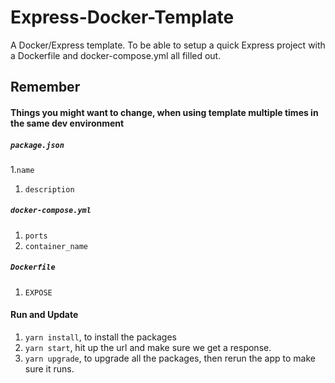 # Express-Docker-Template
A Docker/Express template. To be able to setup a quick Express project with a Dockerfile and docker-compose.yml all filled out.

## Remember
#### Things you might want to change, when using template multiple times in the same dev environment
##### `package.json`
1.`name`
1. `description`
##### `docker-compose.yml`
1. `ports`
1. `container_name`
##### `Dockerfile`
1. `EXPOSE`
#### Run and Update
1. `yarn install`, to install the packages
1. `yarn start`, hit up the url and make sure we get a response.
1. `yarn upgrade`, to upgrade all the packages, then rerun the app to make sure it runs.
